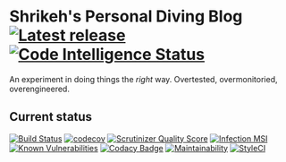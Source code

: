 # Shrikeh's Personal Diving Blog [![Latest release](https://img.shields.io/github/v/release/shrikeh/scuba-diving?include_prereleases)](https://github.com/shrikeh/scuba-diving/releases/) [![Code Intelligence Status](https://scrutinizer-ci.com/g/shrikeh/scuba-diving/badges/code-intelligence.svg?b=master)](https://scrutinizer-ci.com/code-intelligence)
An experiment in doing things the *right* way. Overtested, overmonitoried, overengineered.
## Current status
[![Build Status](https://travis-ci.com/shrikeh/scuba-diving.svg?branch=develop)](https://travis-ci.com/shrikeh/scuba-diving)
[![codecov](https://codecov.io/gh/shrikeh/scuba-diving/branch/develop/graph/badge.svg)](https://codecov.io/gh/shrikeh/scuba-divinge)
[![Scrutinizer Quality Score](https://scrutinizer-ci.com/g/shrikeh/scuba-diving/badges/quality-score.png)](https://scrutinizer-ci.com/g/shrikeh/scuba-diving/)
[![Infection MSI](https://badge.stryker-mutator.io/github.com/shrikeh/scuba-diving/develop?style=flat)](https://infection.github.io)
[![Known Vulnerabilities](https://snyk.io/test/github/shrikeh/scuba-diving/develop/badge.svg)](https://snyk.io/test/github/shrikeh/scuba-diving)
[![Codacy Badge](https://api.codacy.com/project/badge/Grade/5a42f7674b7e43a78b95103445a18a20)](https://www.codacy.com/manual/barney/scuba-diving)
[![Maintainability](https://api.codeclimate.com/v1/badges/c13dd7fbb2f178b0d8d3/maintainability)](https://codeclimate.com/github/shrikeh/scuba-diving/maintainability)
[![StyleCI](https://github.styleci.io/repos/236858731/shield?style=flat)](https://styleci.io/repos/236858731)

